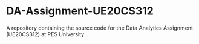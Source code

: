 # DA-Assignment-UE20CS312
A repository containing  the source code for the Data Analytics Assignment (UE20CS312) at PES University
